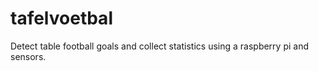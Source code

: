 tafelvoetbal
============

Detect table football goals and collect statistics using a raspberry pi and sensors. 
